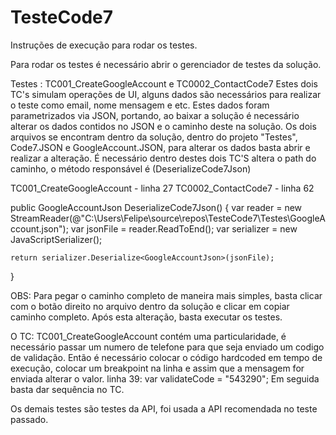 # TesteCode7

Instruções de execução para rodar os testes.

Para rodar os testes é necessário abrir o gerenciador de testes da solução.

Testes : TC001_CreateGoogleAccount e TC0002_ContactCode7
Estes dois TC's simulam operações de UI, alguns dados são necessários para realizar o teste como email, nome mensagem e etc.
Estes dados foram parametrizados via JSON, portando, ao baixar a solução é necessário alterar os dados contidos no JSON e o caminho deste na solução.
Os dois arquivos se encontram dentro da solução, dentro do projeto "Testes", Code7.JSON e GoogleAccount.JSON, para alterar os dados basta abrir e realizar a alteração.
É necessário dentro destes dois TC'S altera o path do caminho, o método responsável é (DeserializeCode7Json)

TC001_CreateGoogleAccount - linha 27 
TC0002_ContactCode7 - linha 62

public GoogleAccountJson DeserializeCode7Json()
{
	var reader = new StreamReader(@"C:\Users\Felipe\source\repos\TesteCode7\Testes\GoogleAccount.json");
	var jsonFile = reader.ReadToEnd();
	var serializer = new JavaScriptSerializer();

	return serializer.Deserialize<GoogleAccountJson>(jsonFile);
}

OBS: Para pegar o caminho completo de maneira mais simples, basta clicar com o botão direito no arquivo dentro da solução e clicar em copiar caminho completo.
Após esta alteração, basta executar os testes.

O TC: TC001_CreateGoogleAccount contém uma particularidade, é necessário passar um numero de telefone para que seja enviado um codigo de validação.
Então é necessário colocar o código hardcoded em tempo de execução, colocar um breakpoint na linha e assim que a mensagem for enviada alterar o valor.
linha 39: var validateCode = "543290";
Em seguida basta dar sequência no TC.

Os demais testes são testes da API, foi usada a API recomendada no teste passado.
